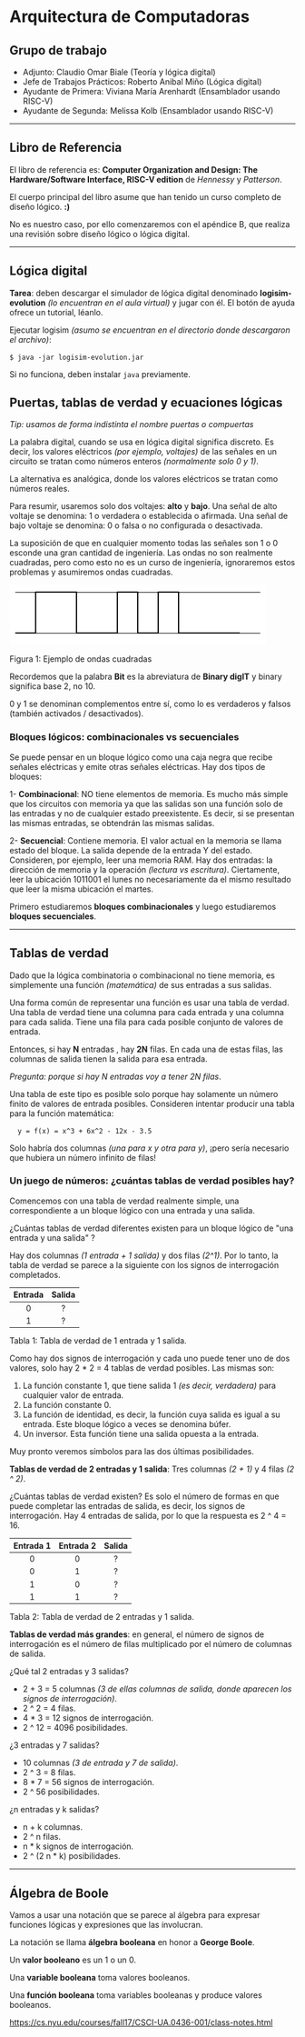 # Arquitectura de Computadoras

## Grupo de trabajo

- Adjunto: Claudio Omar Biale (Teoría y lógica digital)
- Jefe de Trabajos Prácticos: Roberto Anibal Miño (Lógica digital)
- Ayudante de Primera: Viviana María Arenhardt (Ensamblador usando RISC-V)
- Ayudante de Segunda: Melissa Kolb (Ensamblador usando RISC-V)

--------------------------------------------------------

## Libro de Referencia

El libro de referencia es: **Computer Organization and Design: The Hardware/Software Interface, RISC-V edition** de *Hennessy* y *Patterson*.

El cuerpo principal del libro asume que han tenido un curso completo de diseño lógico. **:)**

No es nuestro caso, por ello comenzaremos con el apéndice B, que realiza una revisión sobre diseño lógico o lógica digital.

--------------------------------------------------------

## Lógica digital

**Tarea**: deben descargar el simulador de lógica digital denominado **logisim-evolution** *(lo encuentran en el aula virtual)* y jugar con él. El botón de ayuda ofrece un tutorial, léanlo.

Ejecutar logisim *(asumo se encuentran en el directorio donde descargaron el archivo)*:
```
$ java -jar logisim-evolution.jar
```

Si no funciona, deben instalar `java` previamente. 

## Puertas, tablas de verdad y ecuaciones lógicas

*Tip: usamos de forma indistinta el nombre puertas o compuertas*

La palabra digital, cuando se usa en lógica digital significa discreto. Es decir, los valores eléctricos *(por ejemplo, voltajes)* de las señales en un circuito se tratan como números enteros *(normalmente solo 0 y 1)*. 

La alternativa es analógica, donde los valores eléctricos se tratan como números reales.

Para resumir, usaremos solo dos voltajes: **alto** y **bajo**. Una señal de alto voltaje se denomina: 1 o verdadera o establecida o afirmada. Una señal de bajo voltaje se denomina: 0 o falsa o no configurada o desactivada.

La suposición de que en cualquier momento todas las señales son 1 o 0 esconde una gran cantidad de ingeniería. Las ondas no son realmente cuadradas, pero como esto no es un curso de ingeniería, ignoraremos estos problemas y asumiremos ondas cuadradas.

![](./figuras/ondas.png)

Figura 1: Ejemplo de ondas cuadradas

Recordemos que la palabra **Bit** es la abreviatura de **Binary digIT** y binary significa base 2, no 10.

0 y 1 se denominan complementos entre sí, como lo es verdaderos y falsos (también activados / desactivados).

### Bloques lógicos: combinacionales vs secuenciales

Se puede pensar en un bloque lógico como una caja negra que recibe señales eléctricas y emite otras señales eléctricas. Hay dos tipos de bloques:

1- **Combinacional**: NO tiene elementos de memoria. Es mucho más simple que los circuitos con memoria ya que las salidas son una función solo de las entradas y no de cualquier estado preexistente. Es decir, si se presentan las mismas entradas, se obtendrán las mismas salidas.

2- **Secuencial**: Contiene memoria. El valor actual en la memoria se llama estado del bloque. La salida depende de la entrada Y del estado. Consideren, por ejemplo, leer una memoria RAM. Hay dos entradas: la dirección de memoria y la operación *(lectura vs escritura)*. Ciertamente, leer la ubicación 1011001 el lunes no necesariamente da el mismo resultado que leer la misma ubicación el martes.

Primero estudiaremos **bloques combinacionales** y luego estudiaremos **bloques secuenciales**. 

--------------------------------------------------------

## Tablas de verdad

Dado que la lógica combinatoria o combinacional no tiene memoria, es simplemente una función *(matemática)* de sus entradas a sus salidas.

Una forma común de representar una función es usar una tabla de verdad. Una tabla de verdad tiene una columna para cada entrada y una columna para cada salida. Tiene una fila para cada posible conjunto de valores de entrada. 

Entonces, si hay **N** entradas , hay **2N** filas. En cada una de estas filas, las columnas de salida tienen la salida para esa entrada.

*Pregunta: porque si hay N entradas voy a tener 2N filas*.

Una tabla de este tipo es posible solo porque hay solamente un número finito de valores de entrada posibles. Consideren intentar producir una tabla para la función matemática:

```
  y = f(x) = x^3 + 6x^2 - 12x - 3.5
```

Solo habría dos columnas *(una para x y otra para y)*, ¡pero sería necesario que hubiera un número infinito de filas!


### Un juego de números: ¿cuántas tablas de verdad posibles hay?

Comencemos con una tabla de verdad realmente simple, una correspondiente a un bloque lógico con una entrada y una salida.

¿Cuántas tablas de verdad diferentes existen para un bloque lógico de "una entrada y una salida" ?

Hay dos columnas *(1 entrada + 1 salida)* y dos filas *(2^1)*. Por lo tanto, la tabla de verdad se parece a la siguiente con los signos de interrogación completados.


| Entrada |	Salida |
|:---:|:---:|
| 0	| ? |
| 1 | ? |

Tabla 1: Tabla de verdad de 1 entrada y 1 salida.

Como hay dos signos de interrogación y cada uno puede tener uno de dos valores, solo hay 2 * 2 = 4 tablas de verdad posibles. Las mismas son:

1. La función constante 1, que tiene salida 1 *(es decir, verdadera)* para cualquier valor de entrada.
2. La función constante 0.
3. La función de identidad, es decir, la función cuya salida es igual a su entrada. Este bloque lógico a veces se denomina búfer.
4. Un inversor. Esta función tiene una salida opuesta a la entrada.

Muy pronto veremos símbolos para las dos últimas posibilidades.

**Tablas de verdad de 2 entradas y 1 salida**: Tres columnas *(2 + 1)* y 4 filas *(2 ^ 2)*.

¿Cuántas tablas de verdad existen? Es solo el número de formas en que puede completar las entradas de salida, es decir, los signos de interrogación. Hay 4 entradas de salida, por lo que la respuesta es 2 ^ 4 = 16.

| Entrada 1 | Entrada 2 |	Salida |
|:---:|:---:|:---:|
| 0	| 0	| ? |
| 0	| 1 | ? |
| 1	| 0	| ? |
| 1	| 1 | ? |

Tabla 2: Tabla de verdad de 2 entradas y 1 salida.

**Tablas de verdad más grandes**: en general, el número de signos de interrogación es el número de filas multiplicado por el número de columnas de salida.

¿Qué tal 2 entradas y 3 salidas?

- 2 + 3 = 5 columnas *(3 de ellas columnas de salida, donde aparecen los signos de interrogación)*.
- 2 ^ 2 = 4 filas.
- 4 * 3 = 12 signos de interrogación.
- 2 ^ 12 = 4096 posibilidades.

¿3 entradas y 7 salidas?

- 10 columnas *(3 de entrada y 7 de salida)*.
- 2 ^ 3 = 8 filas.
- 8 * 7 = 56 signos de interrogación.
- 2 ^ 56 posibilidades.

¿n entradas y k salidas?

- n + k columnas.
- 2 ^ n filas.
- n * k signos de interrogación.
- 2 ^ (2 n * k) posibilidades.

--------------------------------------------------------

## Álgebra de Boole

Vamos a usar una notación que se parece al álgebra para expresar funciones lógicas y expresiones que las involucran.

La notación se llama **álgebra booleana** en honor a **George Boole**.

Un **valor booleano** es un 1 o un 0.

Una **variable booleana** toma valores booleanos.

Una **función booleana** toma variables booleanas y produce valores booleanos.


https://cs.nyu.edu/courses/fall17/CSCI-UA.0436-001/class-notes.html

